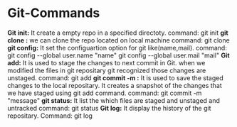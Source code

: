 # Git-Commands
**Git init:** It create a empty repo in a specified directoty.
command:
git init
**git clone :** we can clone the repo located on local machine
command:
git clone <repo url >
**git config:** It set the configuartion option for git like(name,mail). 
command:
git config --global user.name "name"
git config --global user.mail "mail"
**Git add:** It is used to stage the changes to next commit in Git. when we modified the files in git repositary git recognized those changes are unstaged.
command:
git add <file>
**git commit -m :** It is used to save the staged changes to the local repositary. It creates a snapshot of the changes that we have staged using git add command.
command:
git commit -m "message"
**git status:** It list the which files are staged and unstaged and untracked 
command:
git status
**Git log:** It display the history of the git repositary. 
Command:
git log














